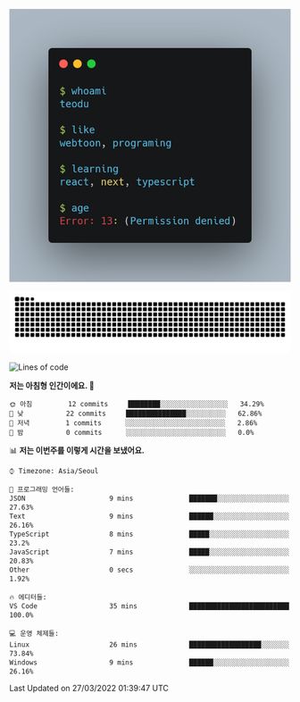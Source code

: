 [![terminal](https://github.com/teodu1597/teodu1597/blob/main/carbon.png)](https://github.com/teodu1597)

[![Snake](https://raw.githubusercontent.com/teodu1597/teodu1597/output/github-contribution-grid-snake.svg)](https://github.com/teodu1597)

<!--START_SECTION:waka-->
![Lines of code](https://img.shields.io/badge/%EC%A0%80%EB%8A%94%20%EC%97%AC%ED%83%9C%EA%B9%8C%EC%A7%80%20-12%20%EC%A4%84%EC%9D%98%20%EC%BD%94%EB%93%9C%EB%A5%BC%20%EC%9E%91%EC%84%B1%ED%96%88%EC%96%B4%EC%9A%94.-blue)

**저는 아침형 인간이에요. 🐤** 

```text
🌞 아침         12 commits     ████████░░░░░░░░░░░░░░░░░   34.29% 
🌆 낮　         22 commits     ███████████████░░░░░░░░░░   62.86% 
🌃 저녁         1 commits      ░░░░░░░░░░░░░░░░░░░░░░░░░   2.86% 
🌙 밤　         0 commits      ░░░░░░░░░░░░░░░░░░░░░░░░░   0.0%

```


📊 **저는 이번주를 이렇게 시간을 보냈어요.** 

```text
⌚︎ Timezone: Asia/Seoul

💬 프로그래밍 언어들: 
JSON                     9 mins              ███████░░░░░░░░░░░░░░░░░░   27.63% 
Text                     9 mins              ██████░░░░░░░░░░░░░░░░░░░   26.16% 
TypeScript               8 mins              █████░░░░░░░░░░░░░░░░░░░░   23.2% 
JavaScript               7 mins              █████░░░░░░░░░░░░░░░░░░░░   20.83% 
Other                    0 secs              ░░░░░░░░░░░░░░░░░░░░░░░░░   1.92%

🔥 에디터들: 
VS Code                  35 mins             █████████████████████████   100.0%

💻 운영 체제들: 
Linux                    26 mins             ██████████████████░░░░░░░   73.84% 
Windows                  9 mins              ██████░░░░░░░░░░░░░░░░░░░   26.16%

```


 Last Updated on 27/03/2022 01:39:47 UTC
<!--END_SECTION:waka-->
